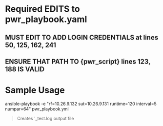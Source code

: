 # Required EDITS to pwr_playbook.yaml
## MUST EDIT TO ADD LOGIN CREDENTIALS at lines 50, 125, 162, 241
## ENSURE THAT PATH TO {pwr_script} lines 123, 188 IS VALID

# Sample Usage
ansible-playbook -e "rf=10.26.9.132 sut=10.26.9.131 runtime=120 interval=5 numpar=64" pwr_playbook.yml

> Creates '<numpar>_test.log output file
